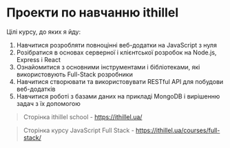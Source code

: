 # Проекти по навчанню ithillel

Цілі курсу, до яких я йду:

1. Навчитися розробляти повноцінні веб-додатки на JavaScript з нуля
2. Розібратися в основах серверної і клієнтської розробок на Node.js, Express і React
3. Ознайомитися з основними інструментами і бібліотеками, які використовують Full-Stack розробники
4. Навчитися створювати та використовувати RESTful API для побудови веб-додатків
5. Навчитися роботі з базами даних на прикладі MongoDB і вирішенню задач з їх допомогою

>Сторінка ithillel school - https://ithillel.ua/

>Сторінка курсу JavaScript Full Stack - https://ithillel.ua/courses/full-stack/
